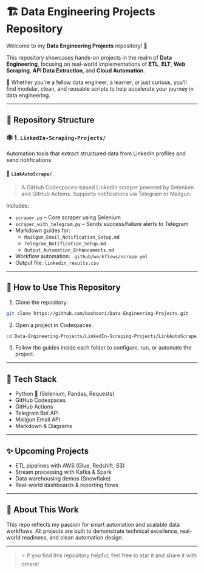 
# 🏗️ Data Engineering Projects Repository

Welcome to my **Data Engineering Projects** repository! 🎯

This repository showcases hands-on projects in the realm of **Data Engineering**, focusing on real-world implementations of **ETL**, **ELT**, **Web Scraping**, **API Data Extraction**, and **Cloud Automation**.

🧰 Whether you're a fellow data engineer, a learner, or just curious, you’ll find modular, clean, and reusable scripts to help accelerate your journey in data engineering.

---

## 📁 Repository Structure

### 🕸️ 1. `LinkedIn-Scraping-Projects/`
Automation tools that extract structured data from LinkedIn profiles and send notifications.

#### 🔸 `LinkAutoScrape/`
> A GitHub Codespaces-based LinkedIn scraper powered by Selenium and GitHub Actions. Supports notifications via Telegram or Mailgun.

Includes:
- `scraper.py` – Core scraper using Selenium
- `scraper_with_telegram.py` – Sends success/failure alerts to Telegram
- Markdown guides for:
  - `Mailgun_Email_Notification_Setup.md`
  - `Telegram_Notification_Setup.md`
  - `Output_Automation_Enhancements.md`
- Workflow automation: `.github/workflows/scrape.yml`
- Output file: `linkedin_results.csv`

---

## 🚀 How to Use This Repository

1. Clone the repository:
```bash
git clone https://github.com/bashoori/Data-Engineering-Projects.git
```

2. Open a project in Codespaces:
```bash
cd Data-Engineering-Projects/LinkedIn-Scraping-Projects/LinkAutoScrape
```

3. Follow the guides inside each folder to configure, run, or automate the project.

---

## 🧰 Tech Stack
- Python 🐍 (Selenium, Pandas, Requests)
- GitHub Codespaces
- GitHub Actions
- Telegram Bot API
- Mailgun Email API
- Markdown & Diagrams

---

## ✨ Upcoming Projects
- ETL pipelines with AWS (Glue, Redshift, S3)
- Stream processing with Kafka & Spark
- Data warehousing demos (Snowflake)
- Real-world dashboards & reporting flows

---

## 📌 About This Work
This repo reflects my passion for smart automation and scalable data workflows. All projects are built to demonstrate technical excellence, real-world readiness, and clean automation design.

---

> ⭐️ If you find this repository helpful, feel free to star it and share it with others!